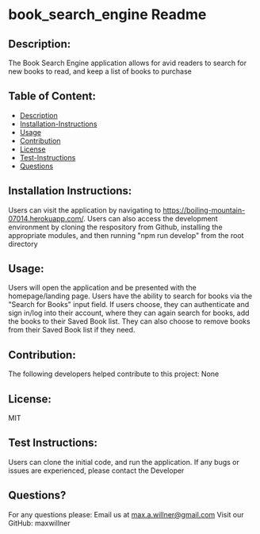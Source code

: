 # book_search_engine Readme

## Description:

The Book Search Engine application allows for avid readers to search for new books to read, and keep a list of books to purchase

## Table of Content:

* [Description](#Description)
* [Installation-Instructions](#Installation-Instructions)
* [Usage](#Usage)
* [Contribution](#Contribution)
* [License](#License)
* [Test-Instructions](#Test-Instructions)
* [Questions](#Questions)

  
## Installation Instructions:

Users can visit the application by navigating to https://boiling-mountain-07014.herokuapp.com/. Users can also access the development environment by cloning the respository from Github, installing the appropriate modules, and then running "npm run develop" from the root directory 

## Usage:

Users will open the application and be presented with the homepage/landing page. Users have the ability to search for books via the "Search for Books" input field. If users choose, they can authenticate and sign in/log into their account, where they can again search for books, add the books to their Saved Book list. They can also choose to remove books from their Saved Book list if they need.

## Contribution:

The following developers helped contribute to this project:
None

## License:

MIT

## Test Instructions:

Users can clone the initial code, and run the application. If any bugs or issues are experienced, please contact the Developer

## Questions?

For any questions please:
  Email us at max.a.willner@gmail.com
  Visit our GitHub: maxwillner
  

